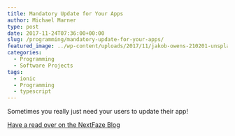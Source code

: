 ```yaml
---
title: Mandatory Update for Your Apps
author: Michael Marner
type: post
date: 2017-11-24T07:36:00+00:00
slug: /programming/mandatory-update-for-your-apps/
featured_image: ../wp-content/uploads/2017/11/jakob-owens-210201-unsplash-825x510.jpg
categories:
  - Programming
  - Software Projects
tags:
  - ionic
  - Programming
  - typescript
---
```


Sometimes you really just need your users to update their app!

<a href="https://medium.com/nextfaze/mandatory-update-for-your-apps-b99b0d4c36d6" target="_blank" rel="noopener">Have a read over on the NextFaze Blog</a>
